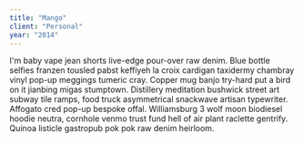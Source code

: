 ```yaml
---
title: "Mango"
client: "Personal"
year: "2014"
---
```


I'm baby vape jean shorts live-edge pour-over raw denim. Blue bottle selfies franzen tousled pabst keffiyeh la croix cardigan taxidermy chambray vinyl pop-up meggings tumeric cray. Copper mug banjo try-hard put a bird on it jianbing migas stumptown. Distillery meditation bushwick street art subway tile ramps, food truck asymmetrical snackwave artisan typewriter. Affogato cred pop-up bespoke offal. Williamsburg 3 wolf moon biodiesel hoodie neutra, cornhole venmo trust fund hell of air plant raclette gentrify. Quinoa listicle gastropub pok pok raw denim heirloom.
